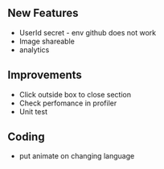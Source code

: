 ## New Features

<General>

- UserId secret - env github does not work
- Image shareable
- analytics

## Improvements

- Click outside box to close section
- Check perfomance in profiler
- Unit test

## Coding

- put animate on changing language



